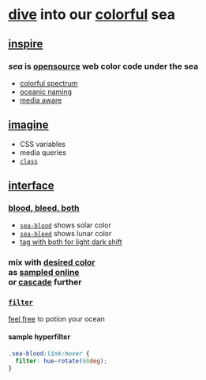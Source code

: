 # [dive](#interface) into our [colorful](https://s9a.page/sea#color) sea

## [inspire](https://s9a.page/sea)

### <dfn>sea</dfn> is [opensource](UNLICENSE.txt) web color code under the sea

* [colorful spectrum](https://s9a.page/sea#color)
* [oceanic naming](sea.css)
* [media aware](https://webmural.com/media)

## [imagine](sea.css)

* CSS variables
* media queries
* [`class`](index.html)

## [interface](index.html)

### [blood, bleed, both](https://s9a.page/sea#plunge)

* [`sea-blood`](https://s9a.page/sea#blood) shows solar color
* [`sea-bleed`](https://s9a.page/sea#bleed) shows lunar color
* [tag with both for light dark shift](https://s9a.page/sea#both)

### mix with [desired color](sea.css)<br>as [sampled online](https://s9a.page/sea)<br>or [cascade](https://webmural.com/css) further

### [`filter`](https://developer.mozilla.org/CSS/filter)

[feel free](UNLICENSE.txt) to potion your ocean

#### sample hyperfilter

```css
.sea-blood:link:hover {
  filter: hue-rotate(60deg);
}
```
